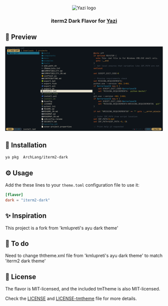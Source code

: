 <div align="center">
  <img src="https://github.com/sxyazi/yazi/blob/main/assets/logo.png?raw=true" alt="Yazi logo" width="20%">
</div>

<h3 align="center">
	iterm2 Dark Flavor for <a href="https://github.com/sxyazi/yazi">Yazi</a>
</h3>

## 👀 Preview

<img src="preview.png" width="600" />

## 🎨 Installation

```bash
ya pkg  ArchLang/iterm2-dark
```

## ⚙️ Usage

Add the these lines to your `theme.toml` configuration file to use it:

```toml
[flavor]
dark = "iterm2-dark"
```
## ✨ Inspiration
This project is a fork from 'kmlupreti's ayu dark theme'

## 📝 To do 
Need to change ththeme.xml file from 'kmlupreti's ayu dark theme' to match 'iterm2 dark theme'

## 📜 License

The flavor is MIT-licensed, and the included tmTheme is also MIT-licensed.

Check the [LICENSE](LICENSE) and [LICENSE-tmtheme](LICENSE-tmtheme) file for more details.
